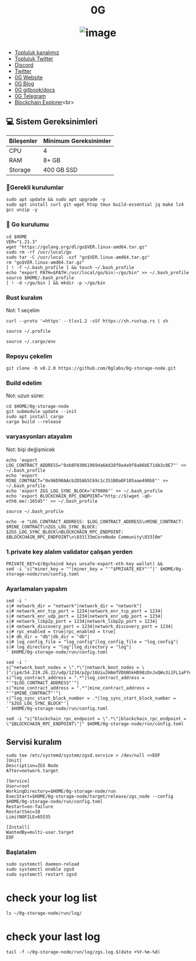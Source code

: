 <h1 align="center"> 0G

![image](https://github.com/molla202/0G/assets/91562185/6eca238f-cd35-411b-9c5a-857fbd80dd33)


</h1>


 * [Topluluk kanalımız](https://t.me/corenodechat)<br>
 * [Topluluk Twitter](https://twitter.com/corenodeHQ)<br>
 * [Discord](https://discord.com/invite/0glabs)<br>
 * [Twitter](https://twitter.com/0G_labs)<br>
 * [0G Website](https://0g.ai/)<br>
 * [0G Blog](https://blog.0g.ai/)<br>
 * [0G gitbook/docs](https://zerogravity.gitbook.io/0g-doc/)<br>
 * [0G Telegram](https://t.me/web3_0glabs)<br>
 * [Blockchain Explorer](https://explorer.corenodehq.com/0G%20Testnet.)<br>


## 💻 Sistem Gereksinimleri
| Bileşenler | Minimum Gereksinimler | 
| ------------ | ------------ |
| CPU |	4|
| RAM	| 8+ GB |
| Storage	| 400 GB SSD |

### 🚧Gerekli kurulumlar
```
sudo apt update && sudo apt upgrade -y
sudo apt install curl git wget htop tmux build-essential jq make lz4 gcc unzip -y
```

### 🚧 Go kurulumu
```
cd $HOME
VER="1.21.3"
wget "https://golang.org/dl/go$VER.linux-amd64.tar.gz"
sudo rm -rf /usr/local/go
sudo tar -C /usr/local -xzf "go$VER.linux-amd64.tar.gz"
rm "go$VER.linux-amd64.tar.gz"
[ ! -f ~/.bash_profile ] && touch ~/.bash_profile
echo "export PATH=$PATH:/usr/local/go/bin:~/go/bin" >> ~/.bash_profile
source $HOME/.bash_profile
[ ! -d ~/go/bin ] && mkdir -p ~/go/bin
```
### Rust kuralım
Not: 1 seçelim
```
curl --proto '=https' --tlsv1.2 -sSf https://sh.rustup.rs | sh
```
```
source ~/.profile
```
```
source ~/.cargo/env
```
### Repoyu çekelim
```
git clone -b v0.2.0 https://github.com/0glabs/0g-storage-node.git
```
### Build edelim
Not: uzun sürer.
```
cd $HOME/0g-storage-node
git submodule update --init
sudo apt install cargo
cargo build --release
```
### varyasyonları atayalım
Not: bişi değişmicek
```
echo 'export LOG_CONTRACT_ADDRESS="0xb8F03061969da6Ad38f0a4a9f8a86bE71dA3c8E7"' >> ~/.bash_profile
echo 'export MINE_CONTRACT="0x96D90AAcb2D5Ab5C69c1c351B0a0F105aae490bE"' >> ~/.bash_profile
echo 'export ZGS_LOG_SYNC_BLOCK="479806"' >> ~/.bash_profile
echo 'export BLOCKCHAIN_RPC_ENDPOINT="http://$(wget -qO- eth0.me):16545"' >> ~/.bash_profile
```
```
source ~/.bash_profile
```
```
echo -e "LOG_CONTRACT_ADDRESS: $LOG_CONTRACT_ADDRESS\nMINE_CONTRACT: $MINE_CONTRACT\nZGS_LOG_SYNC_BLOCK: $ZGS_LOG_SYNC_BLOCK\nBLOCKCHAIN_RPC_ENDPOINT: $BLOCKCHAIN_RPC_ENDPOINT\n\033[33mCoreNode Community\033[0m"
```

### 1.private key alalım validator çalışan yerden
```
PRIVATE_KEY=$(0gchaind keys unsafe-export-eth-key wallet) &&
sed -i 's|^miner_key = ""|miner_key = "'"$PRIVATE_KEY"'"|' $HOME/0g-storage-node/run/config.toml
```
### Ayarlamaları yapalım
```
sed -i '
s|# network_dir = "network"|network_dir = "network"|
s|# network_enr_tcp_port = 1234|network_enr_tcp_port = 1234|
s|# network_enr_udp_port = 1234|network_enr_udp_port = 1234|
s|# network_libp2p_port = 1234|network_libp2p_port = 1234|
s|# network_discovery_port = 1234|network_discovery_port = 1234|
s|# rpc_enabled = true|rpc_enabled = true|
s|# db_dir = "db"|db_dir = "db"|
s|# log_config_file = "log_config"|log_config_file = "log_config"|
s|# log_directory = "log"|log_directory = "log"|
' $HOME/0g-storage-node/run/config.toml
```
```
sed -i '
s|^network_boot_nodes = \".*\"|network_boot_nodes = \["/ip4/54.219.26.22/udp/1234/p2p/16Uiu2HAmTVDGNhkHD98zDnJxQWu3i1FL1aFYeh9wiQTNu4pDCgps","/ip4/52.52.127.117/udp/1234/p2p/16Uiu2HAkzRjxK2gorngB1Xq84qDrT4hSVznYDHj6BkbaE4SGx9oS"\]|
s|^log_contract_address = ".*"|log_contract_address = "'"$LOG_CONTRACT_ADDRESS"'"|
s|^mine_contract_address = ".*"|mine_contract_address = "'"$MINE_CONTRACT"'"|
s|^log_sync_start_block_number = .*|log_sync_start_block_number = '"$ZGS_LOG_SYNC_BLOCK"'|
' $HOME/0g-storage-node/run/config.toml
```
```
sed -i "s|^blockchain_rpc_endpoint = \".*\"|blockchain_rpc_endpoint = \"$BLOCKCHAIN_RPC_ENDPOINT\"|" $HOME/0g-storage-node/run/config.toml
```
## Servisi kuralım
```
sudo tee /etc/systemd/system/zgsd.service > /dev/null <<EOF
[Unit]
Description=ZGS Node
After=network.target

[Service]
User=root
WorkingDirectory=$HOME/0g-storage-node/run
ExecStart=$HOME/0g-storage-node/target/release/zgs_node --config $HOME/0g-storage-node/run/config.toml
Restart=on-failure
RestartSec=10
LimitNOFILE=65535

[Install]
WantedBy=multi-user.target
EOF
```
### Başlatalım
```
sudo systemctl daemon-reload
sudo systemctl enable zgsd
sudo systemctl restart zgsd
```

# check your log list
```
ls ~/0g-storage-node/run/log/
```
# check your last log
```
tail -f ~/0g-storage-node/run/log/zgs.log.$(date +%Y-%m-%d)
```

